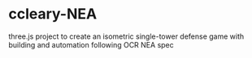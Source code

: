 # ccleary-NEA

three.js project to create an isometric single-tower defense game with building and automation
following OCR NEA spec
